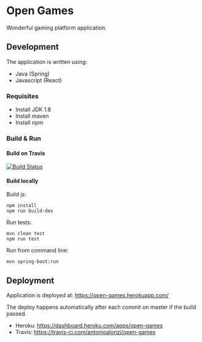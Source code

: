 # Open Games

Wonderful gaming platform application.



## Development

The application is written using:
 * Java (Spring)
 * Javascript (React)



### Requisites

 * Install JDK 1.8
 * Install maven
 * Install npm

### Build & Run

#### Build on Travis

[![Build Status](https://travis-ci.com/antonioalonzi/open-games.svg?branch=master)](https://travis-ci.com/antonioalonzi/open-games)

#### Build locally
    
Build js:

    npm install
    npm run build-dev

Run tests:
    
    mvn clean test
    npm run test

Run from command line:

    mvn spring-boot:run


## Deployment

Application is deployed at: https://open-games.herokuapp.com/

The deploy happens automatically after each commit on master if the build passed. 

 * Heroku: https://dashboard.heroku.com/apps/open-games
 * Travis: https://travis-ci.com/antonioalonzi/open-games
